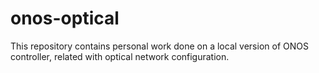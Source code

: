 # onos-optical
This repository contains personal work done on a local version of ONOS controller, related with optical network configuration.
